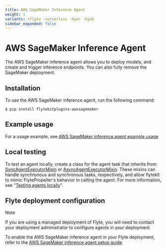 ```yaml
---
title: AWS SageMaker Inference Agent
weight: 1
variants: +flyte -serverless -byoc -byok
sidebar_expanded: false
---
```


# AWS SageMaker Inference Agent

The AWS SageMaker inference agent allows you to deploy models, and create and trigger inference endpoints.
You can also fully remove the SageMaker deployment.

## Installation

To use the AWS SageMaker inference agent, run the following command:

```shell
$ pip install flytekitplugins-awssagemaker
```

## Example usage

For a usage example, see [AWS SageMaker inference agent example usage](./sagemaker_inference_agent_example_usage)

## Local testing

To test an agent locally, create a class for the agent task that inherits from
[SyncAgentExecutorMixin](https://github.com/flyteorg/flytekit/blob/master/flytekit/extend/backend/base_agent.py#L222-L256)
or [AsyncAgentExecutorMixin](https://github.com/flyteorg/flytekit/blob/master/flytekit/extend/backend/base_agent.py#L259-L354).
These mixins can handle synchronous and synchronous tasks, respectively,
and allow flytekit to mimic FlytePropeller's behavior in calling the agent.
For more information, see "[Testing agents locally](https://docs.flyte.org/en/latest/flyte_agents/testing_agents_locally.html)".

## Flyte deployment configuration

> [!NOTE]
> If you are using a managed deployment of Flyte, you will need to contact your deployment administrator to configure agents in your deployment.

To enable the AWS SageMaker inference agent in your Flyte deployment, refer to the
[AWS SageMaker inference agent setup guide](/deployment/agents/sagemaker_inference.html#deployment-agent-setup-sagemaker-inference).
